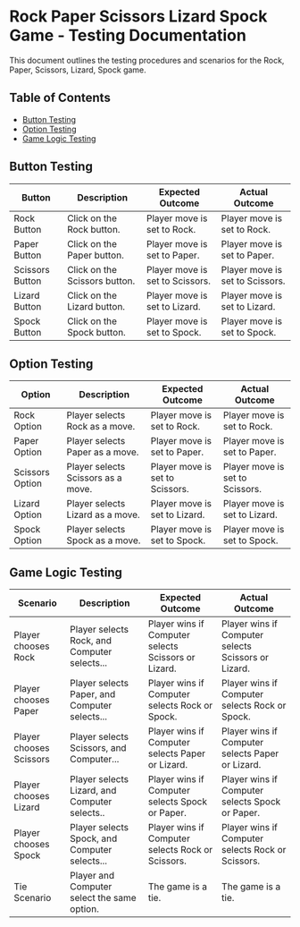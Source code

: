 # Rock Paper Scissors Lizard Spock Game - Testing Documentation

This document outlines the testing procedures and scenarios for the Rock, Paper, Scissors, Lizard, Spock game.

## Table of Contents
- [Button Testing](#button-testing)
- [Option Testing](#option-testing)
- [Game Logic Testing](#game-logic-testing)

## Button Testing

| Button        | Description                                 | Expected Outcome                                      | Actual Outcome                 |
|---------------|---------------------------------------------|-------------------------------------------------------|--------------------------------|
| Rock Button   | Click on the Rock button.                   | Player move is set to Rock.                           | Player move is set to Rock.    |
| Paper Button  | Click on the Paper button.                  | Player move is set to Paper.                          | Player move is set to Paper.   |
| Scissors Button| Click on the Scissors button.              | Player move is set to Scissors.                       | Player move is set to Scissors.|
| Lizard Button | Click on the Lizard button.                 | Player move is set to Lizard.                         | Player move is set to Lizard.  |
| Spock Button  | Click on the Spock button.                  | Player move is set to Spock.                          | Player move is set to Spock.   |

## Option Testing

| Option        | Description                                 | Expected Outcome                                      | Actual Outcome                 |
|---------------|---------------------------------------------|-------------------------------------------------------|--------------------------------|
| Rock Option   | Player selects Rock as a move.              | Player move is set to Rock.                           | Player move is set to Rock.    |
| Paper Option  | Player selects Paper as a move.             | Player move is set to Paper.                          | Player move is set to Paper.   |
| Scissors Option| Player selects Scissors as a move.         | Player move is set to Scissors.                       | Player move is set to Scissors.|
| Lizard Option | Player selects Lizard as a move.            | Player move is set to Lizard.                         | Player move is set to Lizard.  |
| Spock Option  | Player selects Spock as a move.             | Player move is set to Spock.                          | Player move is set to Spock.   |

## Game Logic Testing

| Scenario                    | Description                                  | Expected Outcome                                      | Actual Outcome                                      |
|-----------------------------|----------------------------------------------|-------------------------------------------------------|-----------------------------------------------------|
| Player chooses Rock         | Player selects Rock, and Computer selects... | Player wins if Computer selects Scissors or Lizard.   | Player wins if Computer selects Scissors or Lizard. |
| Player chooses Paper        | Player selects Paper, and Computer selects...| Player wins if Computer selects Rock or Spock.        | Player wins if Computer selects Rock or Spock.      |
| Player chooses Scissors     | Player selects Scissors, and Computer...     | Player wins if Computer selects Paper or Lizard.      | Player wins if Computer selects Paper or Lizard.    |
| Player chooses Lizard       | Player selects Lizard, and Computer selects..| Player wins if Computer selects Spock or Paper.       | Player wins if Computer selects Spock or Paper.     |
| Player chooses Spock        | Player selects Spock, and Computer selects...| Player wins if Computer selects Rock or Scissors.     | Player wins if Computer selects Rock or Scissors.   |
| Tie Scenario                | Player and Computer select the same option.  | The game is a tie.                                    | The game is a tie.                                  |

